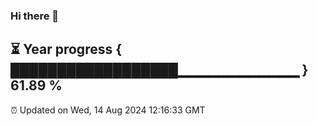 ### Hi there 👋
⏳ Year progress { ██████████████████▁▁▁▁▁▁▁▁▁▁▁▁ } 61.89 %
---
⏰ Updated on Wed, 14 Aug 2024 12:16:33 GMT

